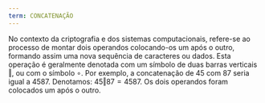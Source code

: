 ```yaml
---
term: CONCATENAÇÃO
---
```


No contexto da criptografia e dos sistemas computacionais, refere-se ao processo de montar dois operandos colocando-os um após o outro, formando assim uma nova sequência de caracteres ou dados. Esta operação é geralmente denotada com um símbolo de duas barras verticais $\Vert$, ou com o símbolo $\circ$. Por exemplo, a concatenação de $45$ com $87$ seria igual a $4587$. Denotamos: $45 \Vert 87 = 4587$. Os dois operandos foram colocados um após o outro.
